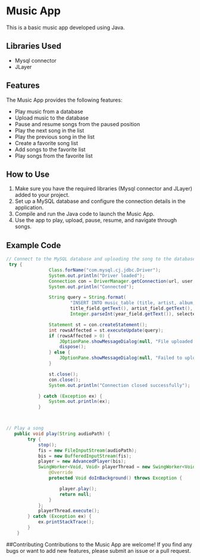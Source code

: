 # Music App

This is a basic music app developed using Java.

## Libraries Used

- Mysql connector
- JLayer

## Features

The Music App provides the following features:

- Play music from a database
- Upload music to the database
- Pause and resume songs from the paused position
- Play the next song in the list
- Play the previous song in the list
- Create a favorite song list
- Add songs to the favorite list
- Play songs from the favorite list

## How to Use

1. Make sure you have the required libraries (Mysql connector and JLayer) added to your project.
2. Set up a MySQL database and configure the connection details in the application.
3. Compile and run the Java code to launch the Music App.
4. Use the app to play, upload, pause, resume, and navigate through songs.

## Example Code

```java
// Connect to the MySQL database and uploading the song to the database
 try {
                Class.forName("com.mysql.cj.jdbc.Driver");
                System.out.println("Driver loaded");
                Connection con = DriverManager.getConnection(url, user, password);
                System.out.println("Connected");

                String query = String.format(
                        "INSERT INTO music_table (title, artist, album, genre, year, file) VALUES ('%s', '%s', '%s', '%s', %d, '%s')",
                        title_field.getText(), artist_field.getText(), album_field.getText(), genre_field.getText(),
                        Integer.parseInt(year_field.getText()), selectedFile.getAbsolutePath());

                Statement st = con.createStatement();
                int rowsAffected = st.executeUpdate(query);
                if (rowsAffected > 0) {
                    JOptionPane.showMessageDialog(null, "File uploaded Successfully");
                    dispose();
                } else {
                    JOptionPane.showMessageDialog(null, "Failed to upload the file");
                }

                st.close();
                con.close();
                System.out.println("Connection closed successfully");

            } catch (Exception ex) {
                System.out.println(ex);
            }



// Play a song
   public void play(String audioPath) {
        try {
            stop();
            fis = new FileInputStream(audioPath);
            bis = new BufferedInputStream(fis);
            player = new AdvancedPlayer(bis);
            SwingWorker<Void, Void> playerThread = new SwingWorker<Void, Void>() {
                @Override
                protected Void doInBackground() throws Exception {

                    player.play();
                    return null;
                }
            };
            playerThread.execute();
        } catch (Exception ex) {
            ex.printStackTrace();
        }
    }
```

##Contributing
Contributions to the Music App are welcome! If you find any bugs or want to add new features, please submit an issue or a pull request.
